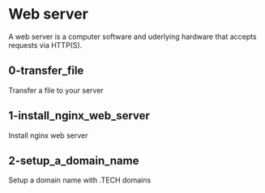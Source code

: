 # Web server
A web server is a computer software and uderlying hardware that accepts requests via HTTP(S).
## 0-transfer_file
Transfer a file to your server
## 1-install_nginx_web_server
Install nginx web server
## 2-setup_a_domain_name
Setup a domain name with .TECH domains
